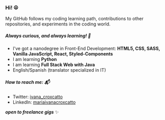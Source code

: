 ### Hi! ☮️ 

My GitHub follows my coding learning path, contributions to other repositories,
and experiments in the coding world.

##### Always curious, and always learning! 🧐

* I've got a nanodegree in Front-End Development:
**HTML5, CSS, SASS, Vanilla JavaScript, React, Styled-Components**
* I am learning **Python**
* I am learning **Full Stack Web with Java**
* English/Spanish (translator specialized in IT)

##### How to reach me: 📬
  * Twitter: [ivana_croxcatto](https://twitter.com/ivana_croxcatto)
  * LinkedIn: [mariaivanacroxcatto](https://www.linkedin.com/in/mariaivanacroxcatto/)

___open to freelance gigs___ ✨
